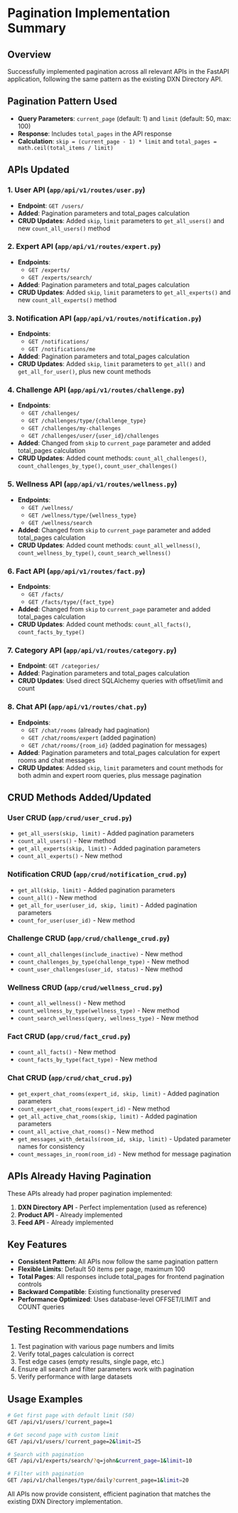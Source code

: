 # Pagination Implementation Summary

## Overview
Successfully implemented pagination across all relevant APIs in the FastAPI application, following the same pattern as the existing DXN Directory API.

## Pagination Pattern Used
- **Query Parameters**: `current_page` (default: 1) and `limit` (default: 50, max: 100)
- **Response**: Includes `total_pages` in the API response
- **Calculation**: `skip = (current_page - 1) * limit` and `total_pages = math.ceil(total_items / limit)`

## APIs Updated

### 1. User API (`app/api/v1/routes/user.py`)
- **Endpoint**: `GET /users/`
- **Added**: Pagination parameters and total_pages calculation
- **CRUD Updates**: Added `skip`, `limit` parameters to `get_all_users()` and new `count_all_users()` method

### 2. Expert API (`app/api/v1/routes/expert.py`)
- **Endpoints**: 
  - `GET /experts/` 
  - `GET /experts/search/`
- **Added**: Pagination parameters and total_pages calculation
- **CRUD Updates**: Added `skip`, `limit` parameters to `get_all_experts()` and new `count_all_experts()` method

### 3. Notification API (`app/api/v1/routes/notification.py`)
- **Endpoints**: 
  - `GET /notifications/`
  - `GET /notifications/me`
- **Added**: Pagination parameters and total_pages calculation
- **CRUD Updates**: Added `skip`, `limit` parameters to `get_all()` and `get_all_for_user()`, plus new count methods

### 4. Challenge API (`app/api/v1/routes/challenge.py`)
- **Endpoints**: 
  - `GET /challenges/`
  - `GET /challenges/type/{challenge_type}`
  - `GET /challenges/my-challenges`
  - `GET /challenges/user/{user_id}/challenges`
- **Added**: Changed from `skip` to `current_page` parameter and added total_pages calculation
- **CRUD Updates**: Added count methods: `count_all_challenges()`, `count_challenges_by_type()`, `count_user_challenges()`

### 5. Wellness API (`app/api/v1/routes/wellness.py`)
- **Endpoints**: 
  - `GET /wellness/`
  - `GET /wellness/type/{wellness_type}`
  - `GET /wellness/search`
- **Added**: Changed from `skip` to `current_page` parameter and added total_pages calculation
- **CRUD Updates**: Added count methods: `count_all_wellness()`, `count_wellness_by_type()`, `count_search_wellness()`

### 6. Fact API (`app/api/v1/routes/fact.py`)
- **Endpoints**: 
  - `GET /facts/`
  - `GET /facts/type/{fact_type}`
- **Added**: Changed from `skip` to `current_page` parameter and added total_pages calculation
- **CRUD Updates**: Added count methods: `count_all_facts()`, `count_facts_by_type()`

### 7. Category API (`app/api/v1/routes/category.py`)
- **Endpoint**: `GET /categories/`
- **Added**: Pagination parameters and total_pages calculation
- **CRUD Updates**: Used direct SQLAlchemy queries with offset/limit and count

### 8. Chat API (`app/api/v1/routes/chat.py`)
- **Endpoints**: 
  - `GET /chat/rooms` (already had pagination)
  - `GET /chat/rooms/expert` (added pagination)
  - `GET /chat/rooms/{room_id}` (added pagination for messages)
- **Added**: Pagination parameters and total_pages calculation for expert rooms and chat messages
- **CRUD Updates**: Added `skip`, `limit` parameters and count methods for both admin and expert room queries, plus message pagination

## CRUD Methods Added/Updated

### User CRUD (`app/crud/user_crud.py`)
- `get_all_users(skip, limit)` - Added pagination parameters
- `count_all_users()` - New method
- `get_all_experts(skip, limit)` - Added pagination parameters  
- `count_all_experts()` - New method

### Notification CRUD (`app/crud/notification_crud.py`)
- `get_all(skip, limit)` - Added pagination parameters
- `count_all()` - New method
- `get_all_for_user(user_id, skip, limit)` - Added pagination parameters
- `count_for_user(user_id)` - New method

### Challenge CRUD (`app/crud/challenge_crud.py`)
- `count_all_challenges(include_inactive)` - New method
- `count_challenges_by_type(challenge_type)` - New method
- `count_user_challenges(user_id, status)` - New method

### Wellness CRUD (`app/crud/wellness_crud.py`)
- `count_all_wellness()` - New method
- `count_wellness_by_type(wellness_type)` - New method
- `count_search_wellness(query, wellness_type)` - New method

### Fact CRUD (`app/crud/fact_crud.py`)
- `count_all_facts()` - New method
- `count_facts_by_type(fact_type)` - New method

### Chat CRUD (`app/crud/chat_crud.py`)
- `get_expert_chat_rooms(expert_id, skip, limit)` - Added pagination parameters
- `count_expert_chat_rooms(expert_id)` - New method
- `get_all_active_chat_rooms(skip, limit)` - Added pagination parameters
- `count_all_active_chat_rooms()` - New method
- `get_messages_with_details(room_id, skip, limit)` - Updated parameter names for consistency
- `count_messages_in_room(room_id)` - New method for message pagination

## APIs Already Having Pagination
These APIs already had proper pagination implemented:
1. **DXN Directory API** - Perfect implementation (used as reference)
2. **Product API** - Already implemented
3. **Feed API** - Already implemented

## Key Features
- **Consistent Pattern**: All APIs now follow the same pagination pattern
- **Flexible Limits**: Default 50 items per page, maximum 100
- **Total Pages**: All responses include total_pages for frontend pagination controls
- **Backward Compatible**: Existing functionality preserved
- **Performance Optimized**: Uses database-level OFFSET/LIMIT and COUNT queries

## Testing Recommendations
1. Test pagination with various page numbers and limits
2. Verify total_pages calculation is correct
3. Test edge cases (empty results, single page, etc.)
4. Ensure all search and filter parameters work with pagination
5. Verify performance with large datasets

## Usage Examples

```bash
# Get first page with default limit (50)
GET /api/v1/users/?current_page=1

# Get second page with custom limit
GET /api/v1/users/?current_page=2&limit=25

# Search with pagination
GET /api/v1/experts/search/?q=john&current_page=1&limit=10

# Filter with pagination
GET /api/v1/challenges/type/daily?current_page=1&limit=20
```

All APIs now provide consistent, efficient pagination that matches the existing DXN Directory implementation.